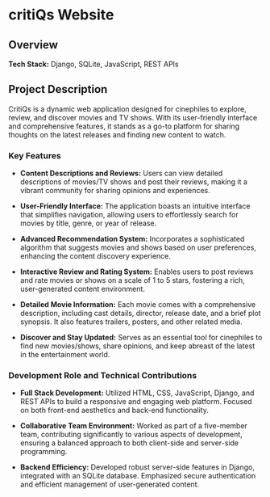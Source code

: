 # critiQs Website

## Overview
**Tech Stack:** Django, SQLite, JavaScript, REST APIs

## Project Description
CritiQs is a dynamic web application designed for cinephiles to explore, review, and discover movies and TV shows. With its user-friendly interface and comprehensive features, it stands as a go-to platform for sharing thoughts on the latest releases and finding new content to watch.

### Key Features

- **Content Descriptions and Reviews:** Users can view detailed descriptions of movies/TV shows and post their reviews, making it a vibrant community for sharing opinions and experiences.

- **User-Friendly Interface:** The application boasts an intuitive interface that simplifies navigation, allowing users to effortlessly search for movies by title, genre, or year of release.

- **Advanced Recommendation System:** Incorporates a sophisticated algorithm that suggests movies and shows based on user preferences, enhancing the content discovery experience.

- **Interactive Review and Rating System:** Enables users to post reviews and rate movies or shows on a scale of 1 to 5 stars, fostering a rich, user-generated content environment.

- **Detailed Movie Information:** Each movie comes with a comprehensive description, including cast details, director, release date, and a brief plot synopsis. It also features trailers, posters, and other related media.

- **Discover and Stay Updated:** Serves as an essential tool for cinephiles to find new movies/shows, share opinions, and keep abreast of the latest in the entertainment world.

### Development Role and Technical Contributions

- **Full Stack Development:** Utilized HTML, CSS, JavaScript, Django, and REST APIs to build a responsive and engaging web platform. Focused on both front-end aesthetics and back-end functionality.

- **Collaborative Team Environment:** Worked as part of a five-member team, contributing significantly to various aspects of development, ensuring a balanced approach to both client-side and server-side programming.

- **Backend Efficiency:** Developed robust server-side features in Django, integrated with an SQLite database. Emphasized secure authentication and efficient management of user-generated content.
